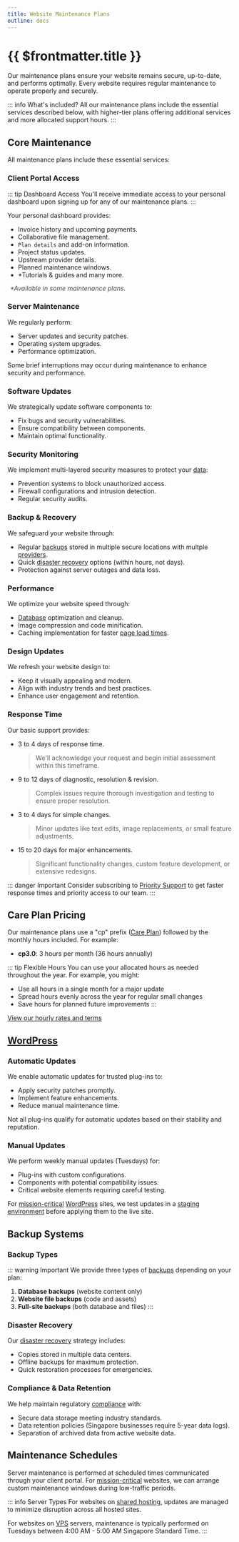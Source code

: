 ```yaml
---
title: Website Maintenance Plans
outline: docs
---
```


# {{ $frontmatter.title }}

Our maintenance plans ensure your website remains secure, up-to-date, and performs optimally. Every website requires regular maintenance to operate properly and securely.

::: info What's included?
All our maintenance plans include the essential services described below, with higher-tier plans offering additional services and more allocated support hours.
:::

## Core Maintenance

All maintenance plans include these essential services:

### Client Portal Access

::: tip Dashboard Access
You'll receive immediate access to your personal dashboard upon signing up for any of our maintenance plans.
:::

Your personal dashboard provides:

- Invoice history and upcoming payments.
- Collaborative file management.
- `Plan details` and add-on information.
- Project status updates.
- Upstream provider details.
- Planned maintenance windows.
- *Tutorials & guides and many more.

<ul style="color: inherit; font-size: 14px; line-height: 1rem; list-style-type: none; opacity: 0.8; padding-left: 6px">
  <li><i>*Available in some maintenance plans.</i></li>
</ul>

### Server Maintenance

We regularly perform:

- Server updates and security patches.
- Operating system upgrades.
- Performance optimization.

Some brief interruptions may occur during maintenance to enhance security and performance.

### Software Updates

We strategically update software components to:

- Fix bugs and security vulnerabilities.
- Ensure compatibility between components.
- Maintain optimal functionality.

### Security Monitoring

We implement multi-layered security measures to protect your [data](/introduction/glossaries.html#data):

- Prevention systems to block unauthorized access.
- Firewall configurations and intrusion detection.
- Regular security audits.

### Backup & Recovery

We safeguard your website through:

- Regular [backups](/introduction/glossaries.html#backup-types) stored in multiple secure locations with multple [providers](/upstream-providers/storage-providers.md).
- Quick [disaster recovery](/introduction/glossaries.html#disaster-recovery) options (within hours, not days).
- Protection against server outages and data loss.

### Performance

We optimize your website speed through:

- [Database](/introduction/glossaries.html#database) optimization and cleanup.
- Image compression and code minification.
- Caching implementation for faster [page load times](/introduction/glossaries.html#page-load-time).

### Design Updates

We refresh your website design to:

- Keep it visually appealing and modern.
- Align with industry trends and best practices.
- Enhance user engagement and retention.

### Response Time

Our basic support provides:

- 3 to 4 days of response time.
  > We'll acknowledge your request and begin initial assessment within this timeframe.

- 9 to 12 days of diagnostic, resolution & revision.
  > Complex issues require thorough investigation and testing to ensure proper resolution.

- 3 to 4 days for simple changes.
  > Minor updates like text edits, image replacements, or small feature adjustments.

- 15 to 20 days for major enhancements.
  > Significant functionality changes, custom feature development, or extensive redesigns.

::: danger Important
Consider subscribing to [Priority Support](/add-ons/support.md) to get faster response times and priority access to our team.
:::

## Care Plan Pricing

Our maintenance plans use a "cp" prefix ([Care Plan](/introduction/glossaries.html#care-plan)) followed by the monthly hours included. For example:

- **cp3.0**: 3 hours per month (36 hours annually)

::: tip Flexible Hours
You can use your allocated hours as needed throughout the year. For example, you might:

- Use all hours in a single month for a major update
- Spread hours evenly across the year for regular small changes
- Save hours for planned future improvements
:::

[View our hourly rates and terms](/link-to-rates)

## [WordPress](/introduction/glossaries.html#wordpress)

### Automatic Updates

We enable automatic updates for trusted plug-ins to:

- Apply security patches promptly.
- Implement feature enhancements.
- Reduce manual maintenance time.

Not all plug-ins qualify for automatic updates based on their stability and reputation.

### Manual Updates

We perform weekly manual updates (Tuesdays) for:

- Plug-ins with custom configurations.
- Components with potential compatibility issues.
- Critical website elements requiring careful testing.



For [mission-critical](/introduction/glossaries.html#mission-critical) [WordPress](/introduction/glossaries.html#wordpress) sites, we test updates in a [staging environment](/introduction/glossaries.html#staging-environment) before applying them to the live site.

## Backup Systems

### Backup Types

::: warning Important
We provide three types of [backups](/introduction/glossaries.html#backup-types) depending on your plan:

1. **Database backups** (website content only)
2. **Website file backups** (code and assets)
3. **Full-site backups** (both database and files)
:::

### Disaster Recovery

Our [disaster recovery](/introduction/glossaries.html#disaster-recovery) strategy includes:

- Copies stored in multiple data centers.
- Offline backups for maximum protection.
- Quick restoration processes for emergencies.

### Compliance & Data Retention

We help maintain regulatory [compliance](/introduction/glossaries.html#compliance) with:

- Secure data storage meeting industry standards.
- Data retention policies (Singapore businesses require 5-year data logs).
- Separation of archived data from active website data.

## Maintenance Schedules

Server maintenance is performed at scheduled times communicated through your client portal. For [mission-critical](/introduction/glossaries.html#mission-critical) websites, we can arrange custom maintenance windows during low-traffic periods.

::: info Server Types
For websites on [shared hosting](/introduction/glossaries.html#shared-hosting), updates are managed to minimize disruption across all hosted sites.

For websites on [VPS](/introduction/glossaries.html#vps) servers, maintenance is typically performed on Tuesdays between 4:00 AM - 5:00 AM Singapore Standard Time.
:::

